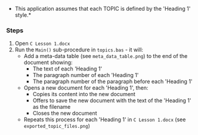 * This application assumes that each TOPIC is defined by the 'Heading 1' style.*

### Steps
1. Open `C Lesson 1.docx`
2. Run the `Main()` sub-procedure in `topics.bas` - it will:
   * Add a meta-data table (see `meta_data_table.png`) to the end of the document showing:
     *  The text of each 'Heading 1'
     *  The paragraph number of each 'Heading 1'
     *  The paragraph number of the paragraph before each 'Heading 1'
   * Opens a new document for each 'Heading 1', then:
     * Copies its content into the new document
     * Offers to save the new document with the text of the 'Heading 1' as the filename
     * Closes the new document
   * Repeats this process for each 'Heading 1' in `C Lesson 1.docx` (see `exported_topic_files.png`)
